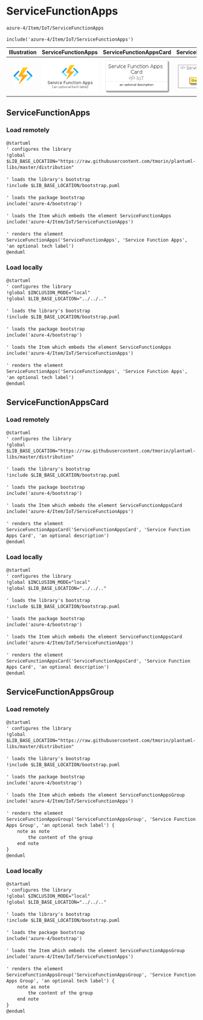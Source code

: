 # ServiceFunctionApps


```text
azure-4/Item/IoT/ServiceFunctionApps
```

```text
include('azure-4/Item/IoT/ServiceFunctionApps')
```



| Illustration | ServiceFunctionApps | ServiceFunctionAppsCard | ServiceFunctionAppsGroup |
| :---: | :---: | :---: | :---: |
| ![illustration for Illustration](../../../azure-4/Item/IoT/ServiceFunctionApps.png) | ![illustration for ServiceFunctionApps](../../../azure-4/Item/IoT/ServiceFunctionApps.Local.png) | ![illustration for ServiceFunctionAppsCard](../../../azure-4/Item/IoT/ServiceFunctionAppsCard.Local.png) | ![illustration for ServiceFunctionAppsGroup](../../../azure-4/Item/IoT/ServiceFunctionAppsGroup.Local.png) |




## ServiceFunctionApps

### Load remotely
```plantuml
@startuml
' configures the library
!global $LIB_BASE_LOCATION="https://raw.githubusercontent.com/tmorin/plantuml-libs/master/distribution"

' loads the library's bootstrap
!include $LIB_BASE_LOCATION/bootstrap.puml

' loads the package bootstrap
include('azure-4/bootstrap')

' loads the Item which embeds the element ServiceFunctionApps
include('azure-4/Item/IoT/ServiceFunctionApps')

' renders the element
ServiceFunctionApps('ServiceFunctionApps', 'Service Function Apps', 'an optional tech label')
@enduml
```

### Load locally
```plantuml
@startuml
' configures the library
!global $INCLUSION_MODE="local"
!global $LIB_BASE_LOCATION="../../.."

' loads the library's bootstrap
!include $LIB_BASE_LOCATION/bootstrap.puml

' loads the package bootstrap
include('azure-4/bootstrap')

' loads the Item which embeds the element ServiceFunctionApps
include('azure-4/Item/IoT/ServiceFunctionApps')

' renders the element
ServiceFunctionApps('ServiceFunctionApps', 'Service Function Apps', 'an optional tech label')
@enduml
```

## ServiceFunctionAppsCard

### Load remotely
```plantuml
@startuml
' configures the library
!global $LIB_BASE_LOCATION="https://raw.githubusercontent.com/tmorin/plantuml-libs/master/distribution"

' loads the library's bootstrap
!include $LIB_BASE_LOCATION/bootstrap.puml

' loads the package bootstrap
include('azure-4/bootstrap')

' loads the Item which embeds the element ServiceFunctionAppsCard
include('azure-4/Item/IoT/ServiceFunctionApps')

' renders the element
ServiceFunctionAppsCard('ServiceFunctionAppsCard', 'Service Function Apps Card', 'an optional description')
@enduml
```

### Load locally
```plantuml
@startuml
' configures the library
!global $INCLUSION_MODE="local"
!global $LIB_BASE_LOCATION="../../.."

' loads the library's bootstrap
!include $LIB_BASE_LOCATION/bootstrap.puml

' loads the package bootstrap
include('azure-4/bootstrap')

' loads the Item which embeds the element ServiceFunctionAppsCard
include('azure-4/Item/IoT/ServiceFunctionApps')

' renders the element
ServiceFunctionAppsCard('ServiceFunctionAppsCard', 'Service Function Apps Card', 'an optional description')
@enduml
```

## ServiceFunctionAppsGroup

### Load remotely
```plantuml
@startuml
' configures the library
!global $LIB_BASE_LOCATION="https://raw.githubusercontent.com/tmorin/plantuml-libs/master/distribution"

' loads the library's bootstrap
!include $LIB_BASE_LOCATION/bootstrap.puml

' loads the package bootstrap
include('azure-4/bootstrap')

' loads the Item which embeds the element ServiceFunctionAppsGroup
include('azure-4/Item/IoT/ServiceFunctionApps')

' renders the element
ServiceFunctionAppsGroup('ServiceFunctionAppsGroup', 'Service Function Apps Group', 'an optional tech label') {
    note as note
        the content of the group
    end note
}
@enduml
```

### Load locally
```plantuml
@startuml
' configures the library
!global $INCLUSION_MODE="local"
!global $LIB_BASE_LOCATION="../../.."

' loads the library's bootstrap
!include $LIB_BASE_LOCATION/bootstrap.puml

' loads the package bootstrap
include('azure-4/bootstrap')

' loads the Item which embeds the element ServiceFunctionAppsGroup
include('azure-4/Item/IoT/ServiceFunctionApps')

' renders the element
ServiceFunctionAppsGroup('ServiceFunctionAppsGroup', 'Service Function Apps Group', 'an optional tech label') {
    note as note
        the content of the group
    end note
}
@enduml
```

